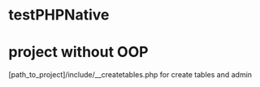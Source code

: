 # testPHPNative
project without OOP
===
[path_to_project]/include/__createtables.php
for create tables and admin
